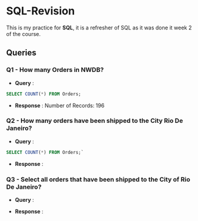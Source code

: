 # SQL-Revision

This is my practice for **SQL**, it is a refresher of SQL as it was done it week 2 of the course.

## Queries

### Q1 - How many Orders in NWDB?

* **Query** :

```sql
SELECT COUNT(*) FROM Orders;
```

* **Response** : Number of Records: 196

### Q2 - How many orders have been shipped to the City Rio De Janeiro?

* **Query** : 

```sql
SELECT COUNT(*) FROM Orders;`
```

* **Response** : 

### Q3 - Select all orders that have been shipped to the City of Rio De Janeiro?


* **Query** :

* **Response** : 